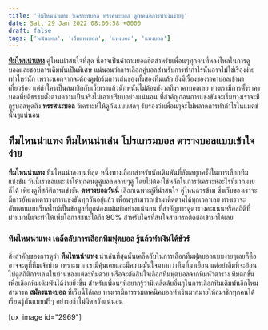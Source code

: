 ```yaml
---
title: 'ทีมไหนน่าแทง วิเคราะห์บอล ทรรศนะบอล ดูเทคนิคการทำเงินง่ายๆ'
date: Sat, 29 Jan 2022 08:00:58 +0000
draft: false
tags: ['พนันบอล', 'เว็บแทงบอล', 'แทงบอล', 'แทงบอล']
---
```


**[ทีมไหนน่าแทง](/archives/)** คู่ไหนน่าสนใจที่สุด นี่อาจเป็นคำถามยอดฮิตสำหรับเพื่อนๆทุกคนที่หลงไหลในการดูบอลและชอบการเดิมพันเป็นพิเศษ แน่นอนว่าการเลือกคู่บอลสำหรับการทำกำไรนั้นอาจไม่ใช่เรื่องง่ายเท่าไหร่นัก เพราะนอกจากจะต้องดูฟอร์มการเล่นของทั้งสองทีมแล้ว ยังมีเรื่องของราคาบอลเข้ามาเกี่ยวข้อง แต่ถ้าใครเป็นสมาชิกกับเว็บเราแล้วนักพนันไม่ต้องกังวลถึงราคาบอลเลย ทางเรามีการตั้งราคาบอลที่ยุติธรรมตั้งตามความเป็นจริงไม่เอาเปรียบอย่างแน่นอน ที่สำคัญก่อนการแข่งขันจะเริ่มทางเราจะมีกูรูบอลพูดถึง **ทรรศนะบอล** วิเคราะห์ให้ดูกันแบบสดๆ รับรองว่าเพื่อนๆจะไม่พลาดการทำกำไรในแมตช์นั้นๆแน่นอน

**ทีมไหนน่าแทง ทีมไหนน่าเล่น โปรแกรมบอล ตารางบอลแบบเข้าใจง่าย**
---------------------------------------------------------------

**ทีมไหนน่าแทง** ทีมไหนน่าลงทุนที่สุด หนึ่งทางเลือกสำหรับนักเดิมพันที่ลังเลทุกครั้งในการเลือกทีมแข่งขัน วันนี้เราขอแนะนำให้ทุกคนดูคู่บอลหลายๆคู่ โดยไม่ต้องใช้หลักในการวิเคราะห์อะไรที่มากมายก็ได้ เพียงดูที่สถิติการแข่งขัน **ตารางบอลวันน**ี้ เลือกเฉพาะคู่ที่น่าสนใจ คู่ไหนควรข้าม ซึ่งเว็บของเราจะมีการอัพเดทตารางการแข่งขันทุกวันอยู่แล้ว เพื่อนๆสามารถเข้ามาติดตามได้ทุกเวลาเลย ทางเราจะอัพเดทแบบเรียลไทม์เป็นข้อมูลที่ถูกต้องแม่นยำอย่างแน่นอน ที่สำคัญการดูตารางคะแนนหรือสถิติที่ผ่านมานั้นจะทำให้เพิ่มโอกาสชนะได้ถึง 80% สำหรับใครที่สนใจสามารถติดต่อเข้ามาได้เลย

### **ทีมไหนน่าแทง เคล็ดลับการเลือกทีมฟุตบอล รู้แล้วทำเงินได้ชัวร์**

สิ่งสำคัญของการดูว่า **ทีมไหนน่าแทง** น่าเล่นที่สุดนั้นเคล็ดลับในการเลือกทีมฟุตบอลแบบง่ายๆเลยก็คือ อาจจะดูที่ทีมเจ้าบ้าน เพราะพวกเขามีคุ้นเคยและมีความมั่นใจมากกว่าทีมที่มาเยือน แต่อย่าลืมที่จะย้อนไปดูสถิติการเล่นในบ้านของแต่ละทีมด้วย หรือจะตัดสินใจเลือกทีมฟุตบอลจากทีมหัวตาราง ทีมตกชั้น เพื่อเลือกทีมเดิมพันได้ง่ายยิ่งขึ้น สำหรับเพื่อนๆที่อยากรู้ว่ามีเคล็ดลับอื่นๆในการเลือกทีมเดิมพันอีกไหม สามารถ **สมัครแทงบอล** ที่เว็บนี้ได้เลย ทางเรามีการรวมเทคนิคบอลทำเงินมากมายให้สมาชิกทุกคนได้เรียนรู้กันแบบฟรีๆ อย่ารอช้าไม่ผิดหวังแน่นอน

\[ux\_image id="2969"\]
